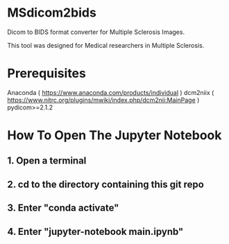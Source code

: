 # MSdicom2bids
Dicom to BIDS format converter for Multiple Sclerosis Images.

This tool was designed for Medical researchers in Multiple Sclerosis. 

# Prerequisites
Anaconda ( https://www.anaconda.com/products/individual )
dcm2niix ( https://www.nitrc.org/plugins/mwiki/index.php/dcm2nii:MainPage )
pydicom>=2.1.2

# How To Open The Jupyter Notebook
## 1. Open a terminal
## 2. cd to the directory containing this git repo
## 3. Enter "conda activate"
## 4. Enter "jupyter-notebook main.ipynb"
